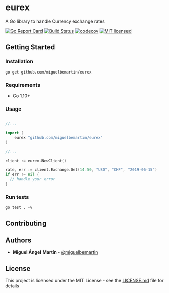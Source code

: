# eurex

A Go library to handle Currency exchange rates

[![Go Report Card](https://goreportcard.com/badge/github.com/miguelbemartin/eurex)](https://goreportcard.com/report/github.com/miguelbemartin/eurex)
[![Build Status](https://travis-ci.org/miguelbemartin/eurex.svg?branch=master)](https://travis-ci.org/miguelbemartin/eurex)
[![codecov](https://codecov.io/gh/miguelbemartin/eurex/branch/master/graph/badge.svg)](https://codecov.io/gh/miguelbemartin/eurex)
[![MIT licensed](https://img.shields.io/badge/license-MIT-blue.svg)](https://raw.githubusercontent.com/miguelbemartin/eurex/master/LICENSE)

## Getting Started

### Installation

```
go get github.com/miguelbemartin/eurex
```

### Requirements

- Go 1.10+

### Usage

```go

//...

import (
	eurex "github.com/miguelbemartin/eurex"
)

//...

client := eurex.NewClient()

rate, err := client.Exchange.Get(14.50, "USD", "CHF", "2019-06-15")
if err != nil {
  // handle your error
}
```

### Run tests

```
go test . -v
```

## Contributing

## Authors
* **Miguel Ángel Martín** - [@miguelbemartin](https://twitter.com/miguelbemartin)

## License
This project is licensed under the MIT License - see the [LICENSE.md](LICENSE.md) file for details
